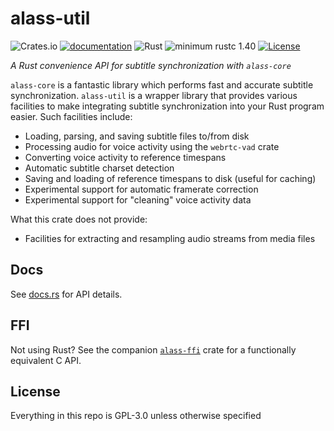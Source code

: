 # alass-util

![Crates.io](https://img.shields.io/crates/v/alass-util)
[![documentation](https://docs.rs/sobol/badge.svg)](https://docs.rs/alass-util)
![Rust](https://github.com/Wsiegenthaler/alass-util/workflows/build/badge.svg)
![minimum rustc 1.40](https://img.shields.io/badge/rustc-1.40+-red.svg)
[![License](https://img.shields.io/badge/License-GPL--3.0-blue.svg)](https://opensource.org/licenses/GPL-3.0)

*A Rust convenience API for subtitle synchronization with `alass-core`*

`alass-core` is a fantastic library which performs fast and accurate subtitle synchronization. `alass-util` is a wrapper library that provides various facilities to make integrating subtitle synchronization into your Rust program easier. Such facilities include:

* Loading, parsing, and saving subtitle files to/from disk
* Processing audio for voice activity using the `webrtc-vad` crate
* Converting voice activity to reference timespans
* Automatic subtitle charset detection
* Saving and loading of reference timespans to disk (useful for caching)
* Experimental support for automatic framerate correction
* Experimental support for "cleaning" voice activity data

What this crate does not provide:
* Facilities for extracting and resampling audio streams from media files

## Docs

See [docs.rs](https://docs.rs/alass-util) for API details.

## FFI

Not using Rust? See the companion [`alass-ffi`](https://github.com/wsiegenthaler/alass-util/tree/master/ffi) crate for a functionally equivalent C API.

## License

Everything in this repo is GPL-3.0 unless otherwise specified
